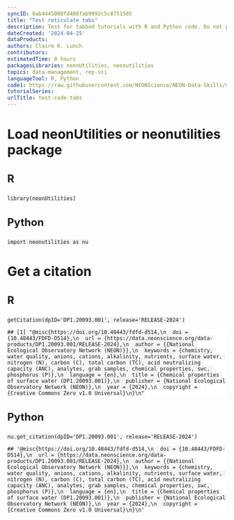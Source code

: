 ```yaml
---
syncID: 8ab4445008fd408fab9992c5c8751505
title: "Test reticulate tabs"
description: Test for tabbed tutorials with R and Python code. Do not publish this tutorial.
dateCreated: '2024-04-25'
dataProducts: 
authors: Claire K. Lunch
contributors: 
estimatedTime: 0 hours
packagesLibraries: neonUtilities, neonutilities
topics: data-management, rep-sci
languageTool: R, Python
code1: https://raw.githubusercontent.com/NEONScience/NEON-Data-Skills/main/tutorials/Other/Concept-intros/testing/test_code_tabs.R
tutorialSeries:
urlTitle: test-code-tabs
---
```





<!--html_preserve-->

<script>/*! Respond.js v1.4.2: min/max-width media query polyfill * Copyright 2013 Scott Jehl
 * Licensed under https://github.com/scottjehl/Respond/blob/master/LICENSE-MIT
 *  */

// Only run this code in IE 8
if (!!window.navigator.userAgent.match("MSIE 8")) {
!function(a){"use strict";a.matchMedia=a.matchMedia||function(a){var b,c=a.documentElement,d=c.firstElementChild||c.firstChild,e=a.createElement("body"),f=a.createElement("div");return f.id="mq-test-1",f.style.cssText="position:absolute;top:-100em",e.style.background="none",e.appendChild(f),function(a){return f.innerHTML='&shy;<style media="'+a+'"> #mq-test-1 { width: 42px; }</style>',c.insertBefore(e,d),b=42===f.offsetWidth,c.removeChild(e),{matches:b,media:a}}}(a.document)}(this),function(a){"use strict";function b(){u(!0)}var c={};a.respond=c,c.update=function(){};var d=[],e=function(){var b=!1;try{b=new a.XMLHttpRequest}catch(c){b=new a.ActiveXObject("Microsoft.XMLHTTP")}return function(){return b}}(),f=function(a,b){var c=e();c&&(c.open("GET",a,!0),c.onreadystatechange=function(){4!==c.readyState||200!==c.status&&304!==c.status||b(c.responseText)},4!==c.readyState&&c.send(null))};if(c.ajax=f,c.queue=d,c.regex={media:/@media[^\{]+\{([^\{\}]*\{[^\}\{]*\})+/gi,keyframes:/@(?:\-(?:o|moz|webkit)\-)?keyframes[^\{]+\{(?:[^\{\}]*\{[^\}\{]*\})+[^\}]*\}/gi,urls:/(url\()['"]?([^\/\)'"][^:\)'"]+)['"]?(\))/g,findStyles:/@media *([^\{]+)\{([\S\s]+?)$/,only:/(only\s+)?([a-zA-Z]+)\s?/,minw:/\([\s]*min\-width\s*:[\s]*([\s]*[0-9\.]+)(px|em)[\s]*\)/,maxw:/\([\s]*max\-width\s*:[\s]*([\s]*[0-9\.]+)(px|em)[\s]*\)/},c.mediaQueriesSupported=a.matchMedia&&null!==a.matchMedia("only all")&&a.matchMedia("only all").matches,!c.mediaQueriesSupported){var g,h,i,j=a.document,k=j.documentElement,l=[],m=[],n=[],o={},p=30,q=j.getElementsByTagName("head")[0]||k,r=j.getElementsByTagName("base")[0],s=q.getElementsByTagName("link"),t=function(){var a,b=j.createElement("div"),c=j.body,d=k.style.fontSize,e=c&&c.style.fontSize,f=!1;return b.style.cssText="position:absolute;font-size:1em;width:1em",c||(c=f=j.createElement("body"),c.style.background="none"),k.style.fontSize="100%",c.style.fontSize="100%",c.appendChild(b),f&&k.insertBefore(c,k.firstChild),a=b.offsetWidth,f?k.removeChild(c):c.removeChild(b),k.style.fontSize=d,e&&(c.style.fontSize=e),a=i=parseFloat(a)},u=function(b){var c="clientWidth",d=k[c],e="CSS1Compat"===j.compatMode&&d||j.body[c]||d,f={},o=s[s.length-1],r=(new Date).getTime();if(b&&g&&p>r-g)return a.clearTimeout(h),h=a.setTimeout(u,p),void 0;g=r;for(var v in l)if(l.hasOwnProperty(v)){var w=l[v],x=w.minw,y=w.maxw,z=null===x,A=null===y,B="em";x&&(x=parseFloat(x)*(x.indexOf(B)>-1?i||t():1)),y&&(y=parseFloat(y)*(y.indexOf(B)>-1?i||t():1)),w.hasquery&&(z&&A||!(z||e>=x)||!(A||y>=e))||(f[w.media]||(f[w.media]=[]),f[w.media].push(m[w.rules]))}for(var C in n)n.hasOwnProperty(C)&&n[C]&&n[C].parentNode===q&&q.removeChild(n[C]);n.length=0;for(var D in f)if(f.hasOwnProperty(D)){var E=j.createElement("style"),F=f[D].join("\n");E.type="text/css",E.media=D,q.insertBefore(E,o.nextSibling),E.styleSheet?E.styleSheet.cssText=F:E.appendChild(j.createTextNode(F)),n.push(E)}},v=function(a,b,d){var e=a.replace(c.regex.keyframes,"").match(c.regex.media),f=e&&e.length||0;b=b.substring(0,b.lastIndexOf("/"));var g=function(a){return a.replace(c.regex.urls,"$1"+b+"$2$3")},h=!f&&d;b.length&&(b+="/"),h&&(f=1);for(var i=0;f>i;i++){var j,k,n,o;h?(j=d,m.push(g(a))):(j=e[i].match(c.regex.findStyles)&&RegExp.$1,m.push(RegExp.$2&&g(RegExp.$2))),n=j.split(","),o=n.length;for(var p=0;o>p;p++)k=n[p],l.push({media:k.split("(")[0].match(c.regex.only)&&RegExp.$2||"all",rules:m.length-1,hasquery:k.indexOf("(")>-1,minw:k.match(c.regex.minw)&&parseFloat(RegExp.$1)+(RegExp.$2||""),maxw:k.match(c.regex.maxw)&&parseFloat(RegExp.$1)+(RegExp.$2||"")})}u()},w=function(){if(d.length){var b=d.shift();f(b.href,function(c){v(c,b.href,b.media),o[b.href]=!0,a.setTimeout(function(){w()},0)})}},x=function(){for(var b=0;b<s.length;b++){var c=s[b],e=c.href,f=c.media,g=c.rel&&"stylesheet"===c.rel.toLowerCase();e&&g&&!o[e]&&(c.styleSheet&&c.styleSheet.rawCssText?(v(c.styleSheet.rawCssText,e,f),o[e]=!0):(!/^([a-zA-Z:]*\/\/)/.test(e)&&!r||e.replace(RegExp.$1,"").split("/")[0]===a.location.host)&&("//"===e.substring(0,2)&&(e=a.location.protocol+e),d.push({href:e,media:f})))}w()};x(),c.update=x,c.getEmValue=t,a.addEventListener?a.addEventListener("resize",b,!1):a.attachEvent&&a.attachEvent("onresize",b)}}(this);
};
</script>
<style>h1 {font-size: 34px;}
h1.title {font-size: 38px;}
h2 {font-size: 30px;}
h3 {font-size: 24px;}
h4 {font-size: 18px;}
h5 {font-size: 16px;}
h6 {font-size: 12px;}
code {color: inherit; background-color: rgba(0, 0, 0, 0.04);}
pre:not([class]) { background-color: white }</style>
<script>

/**
 * jQuery Plugin: Sticky Tabs
 *
 * @author Aidan Lister <aidan@php.net>
 * adapted by Ruben Arslan to activate parent tabs too
 * http://www.aidanlister.com/2014/03/persisting-the-tab-state-in-bootstrap/
 */
(function($) {
  "use strict";
  $.fn.rmarkdownStickyTabs = function() {
    var context = this;
    // Show the tab corresponding with the hash in the URL, or the first tab
    var showStuffFromHash = function() {
      var hash = window.location.hash;
      var selector = hash ? 'a[href="' + hash + '"]' : 'li.active > a';
      var $selector = $(selector, context);
      if($selector.data('toggle') === "tab") {
        $selector.tab('show');
        // walk up the ancestors of this element, show any hidden tabs
        $selector.parents('.section.tabset').each(function(i, elm) {
          var link = $('a[href="#' + $(elm).attr('id') + '"]');
          if(link.data('toggle') === "tab") {
            link.tab("show");
          }
        });
      }
    };


    // Set the correct tab when the page loads
    showStuffFromHash(context);

    // Set the correct tab when a user uses their back/forward button
    $(window).on('hashchange', function() {
      showStuffFromHash(context);
    });

    // Change the URL when tabs are clicked
    $('a', context).on('click', function(e) {
      history.pushState(null, null, this.href);
      showStuffFromHash(context);
    });

    return this;
  };
}(jQuery));

window.buildTabsets = function(tocID) {

  // build a tabset from a section div with the .tabset class
  function buildTabset(tabset) {

    // check for fade and pills options
    var fade = tabset.hasClass("tabset-fade");
    var pills = tabset.hasClass("tabset-pills");
    var navClass = pills ? "nav-pills" : "nav-tabs";

    // determine the heading level of the tabset and tabs
    var match = tabset.attr('class').match(/level(\d) /);
    if (match === null)
      return;
    var tabsetLevel = Number(match[1]);
    var tabLevel = tabsetLevel + 1;

    // find all subheadings immediately below
    var tabs = tabset.find("div.section.level" + tabLevel);
    if (!tabs.length)
      return;

    // create tablist and tab-content elements
    var tabList = $('<ul class="nav ' + navClass + '" role="tablist"></ul>');
    $(tabs[0]).before(tabList);
    var tabContent = $('<div class="tab-content"></div>');
    $(tabs[0]).before(tabContent);

    // build the tabset
    var activeTab = 0;
    tabs.each(function(i) {

      // get the tab div
      var tab = $(tabs[i]);

      // get the id then sanitize it for use with bootstrap tabs
      var id = tab.attr('id');

      // see if this is marked as the active tab
      if (tab.hasClass('active'))
        activeTab = i;

      // remove any table of contents entries associated with
      // this ID (since we'll be removing the heading element)
      $("div#" + tocID + " li a[href='#" + id + "']").parent().remove();

      // sanitize the id for use with bootstrap tabs
      id = id.replace(/[.\/?&!#<>]/g, '').replace(/\s/g, '_');
      tab.attr('id', id);

      // get the heading element within it, grab it's text, then remove it
      var heading = tab.find('h' + tabLevel + ':first');
      var headingText = heading.html();
      heading.remove();

      // build and append the tab list item
      var a = $('<a role="tab" data-toggle="tab">' + headingText + '</a>');
      a.attr('href', '#' + id);
      a.attr('aria-controls', id);
      var li = $('<li role="presentation"></li>');
      li.append(a);
      tabList.append(li);

      // set it's attributes
      tab.attr('role', 'tabpanel');
      tab.addClass('tab-pane');
      tab.addClass('tabbed-pane');
      if (fade)
        tab.addClass('fade');

      // move it into the tab content div
      tab.detach().appendTo(tabContent);
    });

    // set active tab
    $(tabList.children('li')[activeTab]).addClass('active');
    var active = $(tabContent.children('div.section')[activeTab]);
    active.addClass('active');
    if (fade)
      active.addClass('in');

    if (tabset.hasClass("tabset-sticky"))
      tabset.rmarkdownStickyTabs();
  }

  // convert section divs with the .tabset class to tabsets
  var tabsets = $("div.section.tabset");
  tabsets.each(function(i) {
    buildTabset($(tabsets[i]));
  });
};

</script>


<!-- tabsets -->

<style type="text/css">
.tabset-dropdown > .nav-tabs {
display: inline-table;
max-height: 500px;
min-height: 44px;
overflow-y: auto;
border: 1px solid #ddd;
border-radius: 4px;
}
.tabset-dropdown > .nav-tabs > li.active:before, .tabset-dropdown > .nav-tabs.nav-tabs-open:before {
content: "\e259";
font-family: 'Glyphicons Halflings';
display: inline-block;
padding: 10px;
border-right: 1px solid #ddd;
}
.tabset-dropdown > .nav-tabs.nav-tabs-open > li.active:before {
content: "\e258";
font-family: 'Glyphicons Halflings';
border: none;
}
.tabset-dropdown > .nav-tabs > li.active {
display: block;
}
.tabset-dropdown > .nav-tabs > li > a,
.tabset-dropdown > .nav-tabs > li > a:focus,
.tabset-dropdown > .nav-tabs > li > a:hover {
border: none;
display: inline-block;
border-radius: 4px;
background-color: transparent;
}
.tabset-dropdown > .nav-tabs.nav-tabs-open > li {
display: block;
float: none;
}
.tabset-dropdown > .nav-tabs > li {
display: none;
}
</style>

<div id="load-neonutilities-or-neonutilities-package" class="section level2 tabset">
<h2 class="tabset">Load neonUtilities or neonutilities package</h2>
<div id="r" class="section level3">
<h3>R</h3>
<pre class="r"><code>library(neonUtilities)</code></pre>
</div>
<div id="python" class="section level3">
<h3>Python</h3>
<pre class="python"><code>import neonutilities as nu</code></pre>
</div>
</div>
<div id="get-a-citation" class="section level2 tabset">
<h2 class="tabset">Get a citation</h2>
<div id="r-1" class="section level3">
<h3>R</h3>
<pre class="r"><code>getCitation(dpID=&#39;DP1.20093.001&#39;, release=&#39;RELEASE-2024&#39;)</code></pre>
<pre><code>## [1] &quot;@misc{https://doi.org/10.48443/fdfd-d514,\n  doi = {10.48443/FDFD-D514},\n  url = {https://data.neonscience.org/data-products/DP1.20093.001/RELEASE-2024},\n  author = {{National Ecological Observatory Network (NEON)}},\n  keywords = {chemistry, water quality, anions, cations, alkalinity, nutrients, surface water, nitrogen (N), carbon (C), total carbon (TC), acid neutralizing capacity (ANC), analytes, grab samples, chemical properties, swc, phosphorus (P)},\n  language = {en},\n  title = {Chemical properties of surface water (DP1.20093.001)},\n  publisher = {National Ecological Observatory Network (NEON)},\n  year = {2024},\n  copyright = {Creative Commons Zero v1.0 Universal}\n}\n&quot;</code></pre>
</div>
<div id="python-1" class="section level3">
<h3>Python</h3>
<pre class="python"><code>nu.get_citation(dpID=&#39;DP1.20093.001&#39;, release=&#39;RELEASE-2024&#39;)</code></pre>
<pre><code>## &#39;@misc{https://doi.org/10.48443/fdfd-d514,\n  doi = {10.48443/FDFD-D514},\n  url = {https://data.neonscience.org/data-products/DP1.20093.001/RELEASE-2024},\n  author = {{National Ecological Observatory Network (NEON)}},\n  keywords = {chemistry, water quality, anions, cations, alkalinity, nutrients, surface water, nitrogen (N), carbon (C), total carbon (TC), acid neutralizing capacity (ANC), analytes, grab samples, chemical properties, swc, phosphorus (P)},\n  language = {en},\n  title = {Chemical properties of surface water (DP1.20093.001)},\n  publisher = {National Ecological Observatory Network (NEON)},\n  year = {2024},\n  copyright = {Creative Commons Zero v1.0 Universal}\n}\n&#39;</code></pre>
</div>
</div>

<!-- tabsets -->

<script>
$(document).ready(function () {
  window.buildTabsets("TOC");
});

$(document).ready(function () {
  $('.tabset-dropdown > .nav-tabs > li').click(function () {
    $(this).parent().toggleClass('nav-tabs-open');
  });
});
</script>

<!-- code folding -->

<!--/html_preserve-->
